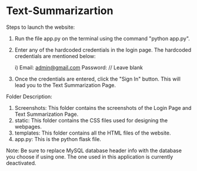 # Text-Summarizartion
Steps to launch the website:
1. Run the file app.py on the terminal using the command "python app.py".

2. Enter any of the hardcoded credentials in the login page. The hardcoded credentials are mentioned below:

   i)   Email: admin@gmail.com
        Password: // Leave blank

3. Once the credentials are entered, click the "Sign In" button. This will lead you to the Text Summarization Page.

Folder Description:

1. Screenshots: This folder contains the screenshots of the Login Page and Text Summarization Page.
2. static: This folder contains the CSS files used for designing the webpages.
3. templates: This folder contains all the HTML files of the website.
4. app.py: This is the python flask file.

Note: Be sure to replace MySQL database header info with the database you choose if using one. The one used in this application is currently deactivated.
